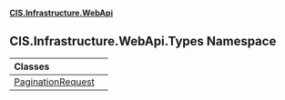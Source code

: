 #### [CIS.Infrastructure.WebApi](index.md 'index')

## CIS.Infrastructure.WebApi.Types Namespace

| Classes | |
| :--- | :--- |
| [PaginationRequest](CIS.Infrastructure.WebApi.Types.PaginationRequest.md 'CIS.Infrastructure.WebApi.Types.PaginationRequest') | |
